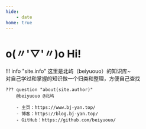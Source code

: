 ```yaml
---
hide:
    - date
home: true
---
```


# o(〃'▽'〃)o Hi!

!!! info "site.info"
    这里是北屿（beiyuouo）的知识库~<br/>
    对自己学过和掌握的知识做一个归类和整理，方便自己查找

    ??? question "about(site.author)"
        @beiyuouo @北屿 

        - 主页：https://www.bj-yan.top/
        - 博客：https://blog.bj-yan.top/
        - GitHub：https://github.com/beiyuouo/